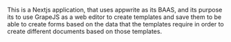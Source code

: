 This is a Nextjs application, that uses appwrite as its BAAS, and its purpose its to use GrapeJS as a web editor to create templates and save them to be able to create forms based on the data that the templates require in order to create different documents based on those templates. 